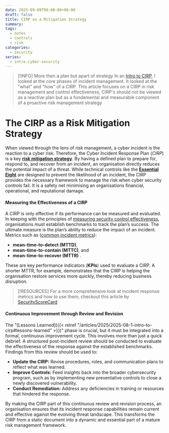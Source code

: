 ```yaml
---
date: 2025-09-09T00:00:00+08:00
draft: false
title: CIRP as a Mitigation Strategy
summary:
tags:
  - notes
  - controls
  - risk
categories:
  - security
series:
  - intro-cyber-security
---
```


> [!INFO]  More then a plan but apart of strategy
> In an [Intro to CIRP](2025-08-01-intro-to-cirp.md), I looked at the core phases of incident management.  It looked at the "what" and "how" of a CIRP.  This article focuses on a CIRP in risk management and control effectiveness, CIRP's should not be viewed as a reactive plan but as a fundamental and measurable component of a proactive risk management strategy

# The CIRP as a Risk Mitigation Strategy

When viewed through the lens of risk management, a cyber incident is the reaction to a cyber risk.  Therefore, the Cyber Incident Response Plan (*CIRP*) is a key **[risk mitigation strategy](../2025-08-10-risk-management-and-cyber-controls)**.  By having a defined plan to prepare for, respond to, and recover from an incident, an organisation directly reduces the potential impact of a threat.  While technical controls like the **[Essential Eight](2025-07-13-intro-to-essential-8)** are designed to prevent the likelihood of an incident, the CIRP provides the necessary framework to manage the risk when cyber security controls  fail.  It is a safety net minimising an organisations financial, operational, and reputational damage.

#### Measuring the Effectiveness of a CIRP

A CIRP is only effective if its performance can be measured and evaluated. In keeping with the principles of [measuring security control effectiveness](../2025-08-30-measuring-security-effectiveness), organisations must establish benchmarks to track the plan’s success. The ultimate measure is the plan’s ability to reduce the impact of an incident. Metrics such as ([common incident metrics](https://www.atlassian.com/incident-management/kpis/common-metrics)):
- **mean-time-to-detect (MTTD)**, 
- **mean-time-to-contain (MTTC)**, and 
- **mean-time-to-recover (MTTR)** .

These are key performance indicators (**KPIs**) used to evaluate a CIRP.  A shorter MTTR, for example, demonstrates that the CIRP is helping the organisation restore services more quickly, thereby reducing business disruption.
> [!RESOURCES]
>  For a more comprehensive look at incident response metrics and how to use them, checkout this article by [SecurityScoreCard](https://securityscorecard.com/blog/how-to-use-incident-response-metrics/) 

#### Continuous Improvement through Review and Revision

The "[Lessons Learned]({{< relref "/articles/2025/2025-08-1-intro-to-cirp#lessons-learned" >}})" phase is crucial, but it must be integrated into a formal, continuous improvement cycle. This involves more than just a quick debrief. A structured post-incident review should be conducted to evaluate the effectiveness of the response against the established benchmarks. Findings from this review should be used to:
- **Update the CIRP:** Revise procedures, roles, and communication plans to reflect what was learned.
- **Improve Controls:** Feed insights back into the broader cybersecurity program, such as by implementing new preventative controls to close a newly discovered vulnerability.
- **Conduct Remediation:** Address any deficiencies in training or resources that hindered the response.


By making the CIRP part of this continuous review and revision process, an organisation ensures that its incident response capabilities remain current and effective against the evolving threat landscape.  This transforms the CIRP from a static document into a dynamic and essential part of a mature risk management framework.